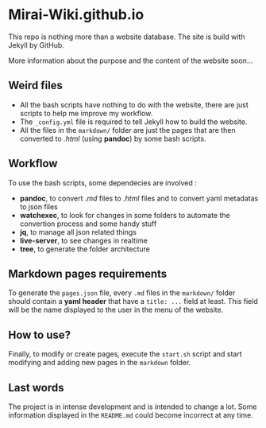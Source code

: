 # Mirai-Wiki.github.io

This repo is nothing more than a website database. The site is build with Jekyll by GitHub.

More information about the purpose and the content of the website soon...

## Weird files

- All the bash scripts have nothing to do with the website, there are just scripts to help me improve my workflow.
- The `_config.yml` file is required to tell Jekyll how to build the website.
- All the files in the `markdown/` folder are just the pages that are then converted to *.html* (using **pandoc**) by some bash scripts.

## Workflow

To use the bash scripts, some dependecies are involved :

- **pandoc**, to convert *.md* files to *.html* files and to convert yaml metadatas to json files
- **watchexec**, to look for changes in some folders to automate the convertion process and some handy stuff
- **jq**, to manage all json related things
- **live-server**, to see changes in realtime
- **tree**, to generate the folder architecture

## Markdown pages requirements

To generate the `pages.json` file, every `.md` files in the `markdown/` folder should contain a **yaml header** that have a `title: ...` field at least.
This field will be the name displayed to the user in the menu of the website.

## How to use?

Finally, to modify or create pages, execute the `start.sh` script and start modifying and adding new pages in the `markdown` folder.

## Last words

The project is in intense development and is intended to change a lot. Some information displayed in the `README.md` could become incorrect at any time.
